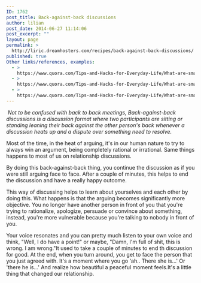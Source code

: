```yaml
---
ID: 1762
post_title: Back-against-back discussions
author: lilian
post_date: 2014-06-27 11:14:06
post_excerpt: ""
layout: page
permalink: >
  http://liric.dreamhosters.com/recipes/back-against-back-discussions/
published: true
Other links/references, examples:
  - >
    https://www.quora.com/Tips-and-Hacks-for-Everyday-Life/What-are-small-changes-youve-made-resulting-in-a-big-difference-in-your-life
  - >
    https://www.quora.com/Tips-and-Hacks-for-Everyday-Life/What-are-small-changes-youve-made-resulting-in-a-big-difference-in-your-life
  - >
    https://www.quora.com/Tips-and-Hacks-for-Everyday-Life/What-are-small-changes-youve-made-resulting-in-a-big-difference-in-your-life
---
```

<em> Not to be confused with back to back meetings, Back-against-back discussions is a discussion format where two participants are sitting or standing leaning their back against the other person's back whenever a discussion heats up and a dispute over something need to resolve.</em>

Most of the time, in the heat of arguing, it's in our human nature to try to always win an argument, being completely rational or irrational. Same things happens to most of us on relationship discussions.

By doing this back-against-back thing, you continue the discussion as if you were still arguing face to face. After a couple of minutes, this helps to end the discussion and have a really happy outcome.

This way of discussing helps to learn about yourselves and each other by doing this. What happens is that the arguing becomes significantly more objective. You no longer have another person in front of you that you're trying to rationalize, apologize, persuade or convince about something, instead, you're more vulnerable because you're talking to nobody in front of you.

Your voice resonates and you can pretty much listen to your own voice and think, "Well, I do have a point!" or maybe, "Damn, I'm full of shit, this is wrong. I am wrong."It used to take a couple of minutes to end th discussion for good. At the end, when you turn around, you get to face the person that you just agreed with. It's a moment where you go 'ah.. There she is...' Or 'there he is...' And realize how beautiful a peaceful moment feels.It's a little thing that changed our relationship.

&nbsp;